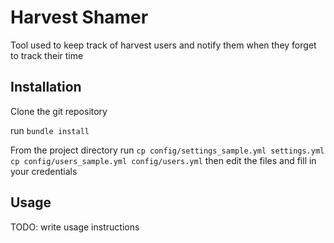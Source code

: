 # Harvest Shamer

Tool used to keep track of harvest users and notify them when they forget to track their time


## Installation

Clone the git repository

run `bundle install`

From the project directory run
`cp config/settings_sample.yml settings.yml`
`cp config/users_sample.yml config/users.yml`
then edit the files and fill in your credentials

## Usage

TODO: write usage instructions
